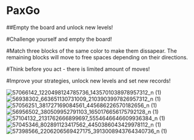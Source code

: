 # PaxGo

##Empty the board and unlock new levels!

#Challenge yourself and empty the board!

#Match three blocks of the same color to make them dissapear. The remaining blocks will move to free spaces depending on their directions. 

#Think before you act - there is limited amount of moves!

#Improve your strategies, unlock new levels and set new records!

![57066142_1220498124785736_1435701038978957312_n (1)](https://user-images.githubusercontent.com/42208564/71558047-14532e00-2a4f-11ea-9b79-ba84d17ee698.png)
![56938302_663651130731009_2103903997826957312_n (1)](https://user-images.githubusercontent.com/42208564/71558048-1917e200-2a4f-11ea-8a1c-e24c2fc0bf58.png)
![57056251_381727169084561_445686226570182656_n (1)](https://user-images.githubusercontent.com/42208564/71558051-1d43ff80-2a4f-11ea-8aa1-1f0e1c4b8818.png)
![56956502_380509952791103_1650176656175792128_n (1)](https://user-images.githubusercontent.com/42208564/71558052-1e752c80-2a4f-11ea-83dc-a7db5213bce4.png)
![57104132_2131762666899697_5554646646609936384_n (1)](https://user-images.githubusercontent.com/42208564/71558053-21701d00-2a4f-11ea-9f21-7a7aa0860476.png)
![57045346_802891123417562_4450386043429978112_n (1)](https://user-images.githubusercontent.com/42208564/71558055-2339e080-2a4f-11ea-87c7-953bb5b141f9.png)
![57398566_2206206569427175_3913008943764340736_n (1)](https://user-images.githubusercontent.com/42208564/71558057-246b0d80-2a4f-11ea-91bf-7a05533f72f8.png)

